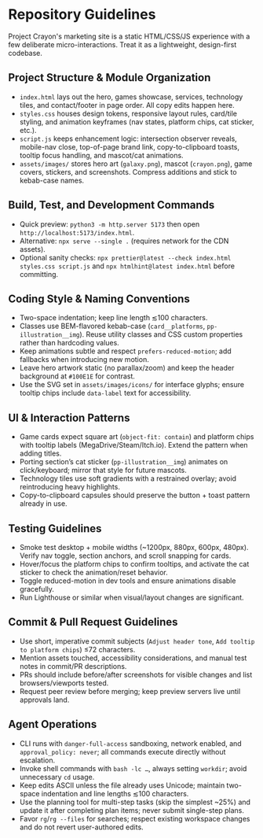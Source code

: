 # Repository Guidelines
Project Crayon's marketing site is a static HTML/CSS/JS experience with a few deliberate micro-interactions. Treat it as a lightweight, design-first codebase.

## Project Structure & Module Organization
- `index.html` lays out the hero, games showcase, services, technology tiles, and contact/footer in page order. All copy edits happen here.
- `styles.css` houses design tokens, responsive layout rules, card/tile styling, and animation keyframes (nav states, platform chips, cat sticker, etc.).
- `script.js` keeps enhancement logic: intersection observer reveals, mobile-nav close, top-of-page brand link, copy-to-clipboard toasts, tooltip focus handling, and mascot/cat animations.
- `assets/images/` stores hero art (`galaxy.png`), mascot (`crayon.png`), game covers, stickers, and screenshots. Compress additions and stick to kebab-case names.

## Build, Test, and Development Commands
- Quick preview: `python3 -m http.server 5173` then open `http://localhost:5173/index.html`.
- Alternative: `npx serve --single .` (requires network for the CDN assets).
- Optional sanity checks: `npx prettier@latest --check index.html styles.css script.js` and `npx htmlhint@latest index.html` before committing.

## Coding Style & Naming Conventions
- Two-space indentation; keep line length ≲100 characters.
- Classes use BEM-flavored kebab-case (`card__platforms`, `pp-illustration__img`). Reuse utility classes and CSS custom properties rather than hardcoding values.
- Keep animations subtle and respect `prefers-reduced-motion`; add fallbacks when introducing new motion.
- Leave hero artwork static (no parallax/zoom) and keep the header background at `#100E1E` for contrast.
- Use the SVG set in `assets/images/icons/` for interface glyphs; ensure tooltip chips include `data-label` text for accessibility.

## UI & Interaction Patterns
- Game cards expect square art (`object-fit: contain`) and platform chips with tooltip labels (MegaDrive/Steam/Itch.io). Extend the pattern when adding titles.
- Porting section’s cat sticker (`pp-illustration__img`) animates on click/keyboard; mirror that style for future mascots.
- Technology tiles use soft gradients with a restrained overlay; avoid reintroducing heavy highlights.
- Copy-to-clipboard capsules should preserve the button + toast pattern already in use.

## Testing Guidelines
- Smoke test desktop + mobile widths (~1200px, 880px, 600px, 480px). Verify nav toggle, section anchors, and scroll snapping for cards.
- Hover/focus the platform chips to confirm tooltips, and activate the cat sticker to check the animation/reset behavior.
- Toggle reduced-motion in dev tools and ensure animations disable gracefully.
- Run Lighthouse or similar when visual/layout changes are significant.

## Commit & Pull Request Guidelines
- Use short, imperative commit subjects (`Adjust header tone`, `Add tooltip to platform chips`) ≤72 characters.
- Mention assets touched, accessibility considerations, and manual test notes in commit/PR descriptions.
- PRs should include before/after screenshots for visible changes and list browsers/viewports tested.
- Request peer review before merging; keep preview servers live until approvals land.

## Agent Operations
- CLI runs with `danger-full-access` sandboxing, network enabled, and `approval_policy: never`; all commands execute directly without escalation.
- Invoke shell commands with `bash -lc …`, always setting `workdir`; avoid unnecessary `cd` usage.
- Keep edits ASCII unless the file already uses Unicode; maintain two-space indentation and line lengths ≲100 characters.
- Use the planning tool for multi-step tasks (skip the simplest ~25%) and update it after completing plan items; never submit single-step plans.
- Favor `rg`/`rg --files` for searches; respect existing workspace changes and do not revert user-authored edits.
